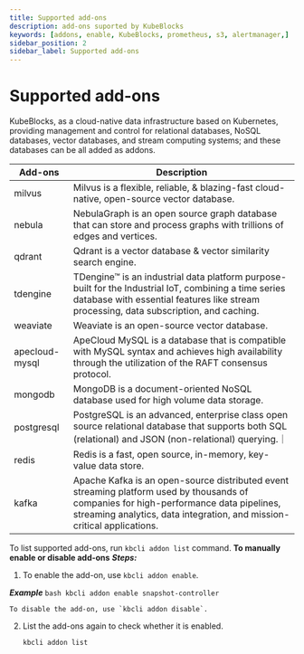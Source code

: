 ```yaml
---
title: Supported add-ons 
description: add-ons suported by KubeBlocks
keywords: [addons, enable, KubeBlocks, prometheus, s3, alertmanager,]
sidebar_position: 2
sidebar_label: Supported add-ons 
---
```

# Supported add-ons

KubeBlocks, as a cloud-native data infrastructure based on Kubernetes, providing management and control for relational databases, NoSQL databases, vector databases, and stream computing systems; and these databases can be all added as addons.

| Add-ons        | Description                                                                                                                                                                                                       |
|----------------|-------------------------------------------------------------------------------------------------------------------------------------------------------------------------------------------------------------------|
| milvus         | Milvus is a flexible, reliable, & blazing-fast cloud-native, open-source vector database.                                                                                                                         |
| nebula         | NebulaGraph is an open source graph database that can store and process graphs with trillions of edges and vertices.                                                                                              |
| qdrant         | Qdrant is a vector database & vector similarity search engine.                                                                                                                                                    |
| tdengine       | TDengine™ is an industrial data platform purpose-built for the Industrial IoT, combining a time series database with essential features like stream processing, data subscription, and caching.                  |
| weaviate       | Weaviate is an open-source vector database.                                                                                                                                                                       |
| apecloud-mysql | ApeCloud MySQL is a database that is compatible with MySQL syntax and achieves high availability through the utilization of the RAFT consensus protocol.                                                          |
| mongodb        | MongoDB is a document-oriented NoSQL database used for high volume data storage.                                                                                                                                  |
| postgresql     | PostgreSQL is an advanced, enterprise class open source relational database that supports both SQL (relational) and JSON (non-relational) querying.｜                                                             |
| redis          | Redis is a fast, open source, in-memory, key-value data store.                                                                                                                                                    |
| kafka          | Apache Kafka is an open-source distributed event streaming platform used by thousands of companies for high-performance data pipelines, streaming analytics, data integration, and mission-critical applications. |


To list supported add-ons, run `kbcli addon list` command.
**To manually enable or disable add-ons**
***Steps:***
1. To enable the add-on, use `kbcli addon enable`.

***Example***
    ```bash
    kbcli addon enable snapshot-controller
    ```

    To disable the add-on, use `kbcli addon disable`.
2. List the add-ons again to check whether it is enabled.

    ```bash
    kbcli addon list
    ```
